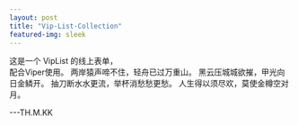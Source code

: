 ```yaml
---
layout: post
title: "Vip-List-Collection"
featured-img: sleek
---
```


这是一个 VipList 的线上表单，<br>配合Viper使用。
两岸猿声啼不住，轻舟已过万重山。
黑云压城城欲摧，甲光向日金鳞开。
抽刀断水水更流，举杯消愁愁更愁。
人生得以须尽欢，莫使金樽空对月。


---TH.M.KK

